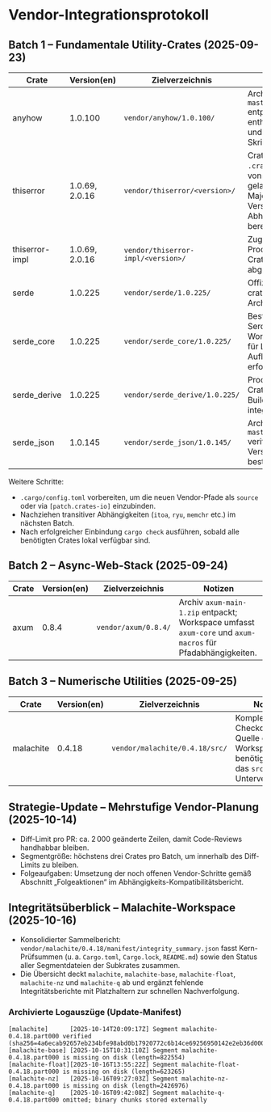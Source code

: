 # Vendor-Integrationsprotokoll

## Batch 1 – Fundamentale Utility-Crates (2025-09-23)

| Crate | Version(en) | Zielverzeichnis | Notizen |
|-------|-------------|-----------------|---------|
| anyhow | 1.0.100 | `vendor/anyhow/1.0.100/` | Archiv `anyhow-master-1.zip` entpackt; enthält Tests und Build-Skripte. |
| thiserror | 1.0.69, 2.0.16 | `vendor/thiserror/<version>/` | Crates als `.crate`-Archive von crates.io geladen; beide Major-Versionen für Abhängigkeiten bereitgestellt. |
| thiserror-impl | 1.0.69, 2.0.16 | `vendor/thiserror-impl/<version>/` | Zugehörige Proc-Macro-Crates separat abgelegt. |
| serde | 1.0.225 | `vendor/serde/1.0.225/` | Offizielles crates.io-Archiv genutzt. |
| serde_core | 1.0.225 | `vendor/serde_core/1.0.225/` | Bestandteil des Serde-Workspaces, für Lockfile-Auflösung erforderlich. |
| serde_derive | 1.0.225 | `vendor/serde_derive/1.0.225/` | Proc-Macro-Crate inklusive Build-Skripten integriert. |
| serde_json | 1.0.145 | `vendor/serde_json/1.0.145/` | Archiv `json-master-1.zip` verifiziert, Version bestätigt. |

Weitere Schritte:

* `.cargo/config.toml` vorbereiten, um die neuen Vendor-Pfade als `source` oder via `[patch.crates-io]` einzubinden.
* Nachziehen transitiver Abhängigkeiten (`itoa`, `ryu`, `memchr` etc.) im nächsten Batch.
* Nach erfolgreicher Einbindung `cargo check` ausführen, sobald alle benötigten Crates lokal verfügbar sind.

## Batch 2 – Async-Web-Stack (2025-09-24)

| Crate | Version(en) | Zielverzeichnis | Notizen |
|-------|-------------|-----------------|---------|
| axum | 0.8.4 | `vendor/axum/0.8.4/` | Archiv `axum-main-1.zip` entpackt; Workspace umfasst `axum-core` und `axum-macros` für Pfadabhängigkeiten. |

## Batch 3 – Numerische Utilities (2025-09-25)

| Crate | Version(en) | Zielverzeichnis | Notizen |
|-------|-------------|-----------------|---------|
| malachite | 0.4.18 | `vendor/malachite/0.4.18/src/` | Komplettes Git-Checkout als Quelle genutzt; Workspace benötigt Pfad auf das `src`-Unterverzeichnis. |

## Strategie-Update – Mehrstufige Vendor-Planung (2025-10-14)

* Diff-Limit pro PR: ca. 2 000 geänderte Zeilen, damit Code-Reviews handhabbar bleiben.
* Segmentgröße: höchstens drei Crates pro Batch, um innerhalb des Diff-Limits zu bleiben.
* Folgeaufgaben: Umsetzung der noch offenen Vendor-Schritte gemäß Abschnitt „Folgeaktionen“ im Abhängigkeits-Kompatibilitätsbericht.

## Integritätsüberblick – Malachite-Workspace (2025-10-16)

* Konsolidierter Sammelbericht: `vendor/malachite/0.4.18/manifest/integrity_summary.json` fasst Kern-Prüfsummen (u. a. `Cargo.toml`, `Cargo.lock`, `README.md`) sowie den Status aller Segmentdateien der Subkrates zusammen.
* Die Übersicht deckt `malachite`, `malachite-base`, `malachite-float`, `malachite-nz` und `malachite-q` ab und ergänzt fehlende Integritätsberichte mit Platzhaltern zur schnellen Nachverfolgung.

### Archivierte Logauszüge (Update-Manifest)

```text
[malachite]      [2025-10-14T20:09:17Z] Segment malachite-0.4.18.part000 verified (sha256=4a6ecab92657eb234bfe98abd0b17920772c6b14ce69256950142e2eb36d000b)
[malachite-base] [2025-10-15T10:31:10Z] Segment malachite-0.4.18.part000 is missing on disk (length=822554)
[malachite-float][2025-10-16T13:55:22Z] Segment malachite-float-0.4.18.part000 is missing on disk (length=623265)
[malachite-nz]   [2025-10-16T09:27:03Z] Segment malachite-nz-0.4.18.part000 is missing on disk (length=2426976)
[malachite-q]    [2025-10-16T09:42:08Z] Segment malachite-q-0.4.18.part000 omitted; binary chunks stored externally
```
